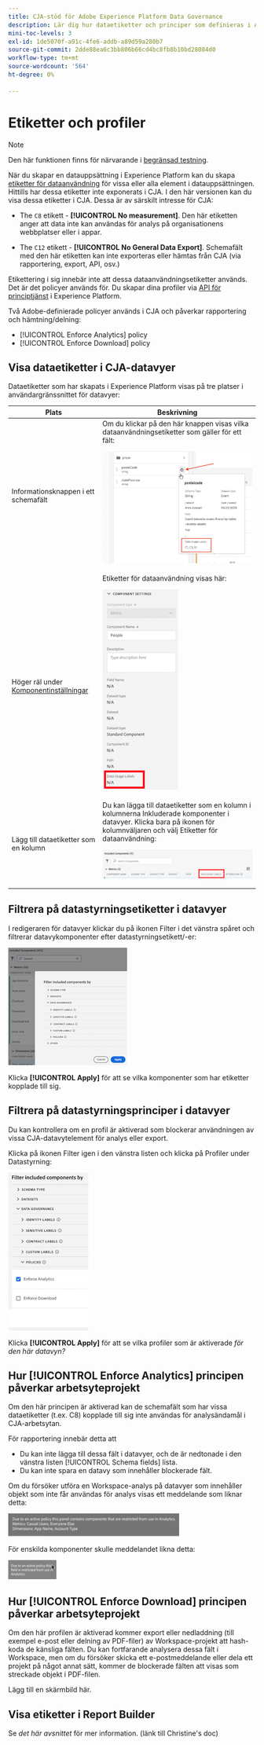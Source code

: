 ```yaml
---
title: CJA-stöd för Adobe Experience Platform Data Governance
description: Lär dig hur dataetiketter och principer som definieras i AEP påverkar rapportering i CJA.
mini-toc-levels: 3
exl-id: 1de5070f-a91c-4fe6-addb-a89d59a280b7
source-git-commit: 2dde88ea6c3bb806b66cd4bc8fb8b10bd28084d0
workflow-type: tm+mt
source-wordcount: '564'
ht-degree: 0%

---
```


# Etiketter och profiler

>[!NOTE]
>
>Den här funktionen finns för närvarande i [begränsad testning](/help/release-notes/releases.md).

När du skapar en datauppsättning i Experience Platform kan du skapa [etiketter för dataanvändning](https://experienceleague.adobe.com/docs/experience-platform/data-governance/labels/reference.html?lang=en) för vissa eller alla element i datauppsättningen. Hittills har dessa etiketter inte exponerats i CJA. I den här versionen kan du visa dessa etiketter i CJA. Dessa är av särskilt intresse för CJA:

* The `C8` etikett - **[!UICONTROL No measurement]**. Den här etiketten anger att data inte kan användas för analys på organisationens webbplatser eller i appar.

* The `C12` etikett - **[!UICONTROL No General Data Export]**. Schemafält med den här etiketten kan inte exporteras eller hämtas från CJA (via rapportering, export, API, osv.)

Etikettering i sig innebär inte att dessa dataanvändningsetiketter används. Det är det policyer används för. Du skapar dina profiler via [API för principtjänst](https://experienceleague.adobe.com/docs/experience-platform/data-governance/api/overview.html?lang=en) i Experience Platform.

Två Adobe-definierade policyer används i CJA och påverkar rapportering och hämtning/delning:

* [!UICONTROL Enforce Analytics] policy
* [!UICONTROL Enforce Download] policy

## Visa dataetiketter i CJA-datavyer

Dataetiketter som har skapats i Experience Platform visas på tre platser i användargränssnittet för datavyer:

| Plats | Beskrivning |
| --- | --- |
| Informationsknappen i ett schemafält | Om du klickar på den här knappen visas vilka dataanvändningsetiketter som gäller för ett fält:<p>![](assets/data-label-left.png) |
| Höger räl under [Komponentinställningar](/help/data-views/component-settings/overview.md) | Etiketter för dataanvändning visas här:<p>![](assets/data-label-right.png) |
| Lägg till dataetiketter som en kolumn | Du kan lägga till dataetiketter som en kolumn i kolumnerna Inkluderade komponenter i datavyer. Klicka bara på ikonen för kolumnväljaren och välj Etiketter för dataanvändning:<p>![](assets/data-label-column.png) |

## Filtrera på datastyrningsetiketter i datavyer

I redigeraren för datavyer klickar du på ikonen Filter i det vänstra spåret och filtrerar datavykomponenter efter datastyrningsetikett/-er:

![](assets/filter-labels.png)

Klicka **[!UICONTROL Apply]** för att se vilka komponenter som har etiketter kopplade till sig.

## Filtrera på datastyrningsprinciper i datavyer

Du kan kontrollera om en profil är aktiverad som blockerar användningen av vissa CJA-datavytelement för analys eller export.

Klicka på ikonen Filter igen i den vänstra listen och klicka på Profiler under Datastyrning:

![](assets/filter-policies.png)

Klicka **[!UICONTROL Apply]** för att se vilka profiler som är aktiverade _för den här datavyn?_

## Hur [!UICONTROL Enforce Analytics] principen påverkar arbetsyteprojekt

Om den här principen är aktiverad kan de schemafält som har vissa dataetiketter (t.ex. C8) kopplade till sig inte användas för analysändamål i CJA-arbetsytan.

För rapportering innebär detta att

* Du kan inte lägga till dessa fält i datavyer, och de är nedtonade i den vänstra listen [!UICONTROL Schema fields] lista.
* Du kan inte spara en datavy som innehåller blockerade fält.

Om du försöker utföra en Workspace-analys på datavyer som innehåller objekt som inte får användas för analys visas ett meddelande som liknar detta:

![](assets/policy-enforce.png)

För enskilda komponenter skulle meddelandet likna detta:

![](assets/policy-enforce2.png)

## Hur [!UICONTROL Enforce Download] principen påverkar arbetsyteprojekt

Om den här profilen är aktiverad kommer export eller nedladdning (till exempel e-post eller delning av PDF-filer) av Workspace-projekt att hash-koda de känsliga fälten. Du kan fortfarande analysera dessa fält i Workspace, men om du försöker skicka ett e-postmeddelande eller dela ett projekt på något annat sätt, kommer de blockerade fälten att visas som streckade objekt i PDF-filen.

Lägg till en skärmbild här.

## Visa etiketter i Report Builder

Se _det här avsnittet_ för mer information. (länk till Christine&#39;s doc)
